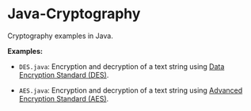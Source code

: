 # Java-Cryptography
Cryptography examples in Java.

**Examples:**
- ```DES.java```: Encryption and decryption of a text string using [Data Encryption Standard (DES)](https://en.wikipedia.org/wiki/Data_Encryption_Standard).

- ```AES.java```:  Encryption and decryption of a text string using [Advanced Encryption Standard (AES)](https://en.wikipedia.org/wiki/Advanced_Encryption_Standard).
